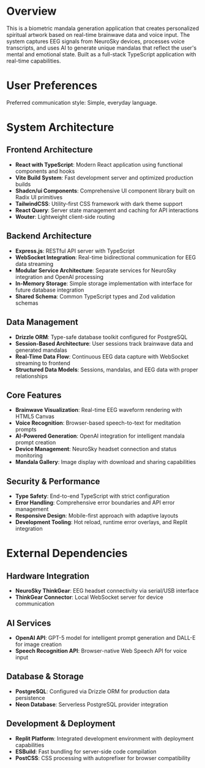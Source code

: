 # Overview

This is a biometric mandala generation application that creates personalized spiritual artwork based on real-time brainwave data and voice input. The system captures EEG signals from NeuroSky devices, processes voice transcripts, and uses AI to generate unique mandalas that reflect the user's mental and emotional state. Built as a full-stack TypeScript application with real-time capabilities.

# User Preferences

Preferred communication style: Simple, everyday language.

# System Architecture

## Frontend Architecture
- **React with TypeScript**: Modern React application using functional components and hooks
- **Vite Build System**: Fast development server and optimized production builds
- **Shadcn/ui Components**: Comprehensive UI component library built on Radix UI primitives
- **TailwindCSS**: Utility-first CSS framework with dark theme support
- **React Query**: Server state management and caching for API interactions
- **Wouter**: Lightweight client-side routing

## Backend Architecture
- **Express.js**: RESTful API server with TypeScript
- **WebSocket Integration**: Real-time bidirectional communication for EEG data streaming
- **Modular Service Architecture**: Separate services for NeuroSky integration and OpenAI processing
- **In-Memory Storage**: Simple storage implementation with interface for future database integration
- **Shared Schema**: Common TypeScript types and Zod validation schemas

## Data Management
- **Drizzle ORM**: Type-safe database toolkit configured for PostgreSQL
- **Session-Based Architecture**: User sessions track brainwave data and generated mandalas
- **Real-Time Data Flow**: Continuous EEG data capture with WebSocket streaming to frontend
- **Structured Data Models**: Sessions, mandalas, and EEG data with proper relationships

## Core Features
- **Brainwave Visualization**: Real-time EEG waveform rendering with HTML5 Canvas
- **Voice Recognition**: Browser-based speech-to-text for meditation prompts
- **AI-Powered Generation**: OpenAI integration for intelligent mandala prompt creation
- **Device Management**: NeuroSky headset connection and status monitoring
- **Mandala Gallery**: Image display with download and sharing capabilities

## Security & Performance
- **Type Safety**: End-to-end TypeScript with strict configuration
- **Error Handling**: Comprehensive error boundaries and API error management
- **Responsive Design**: Mobile-first approach with adaptive layouts
- **Development Tooling**: Hot reload, runtime error overlays, and Replit integration

# External Dependencies

## Hardware Integration
- **NeuroSky ThinkGear**: EEG headset connectivity via serial/USB interface
- **ThinkGear Connector**: Local WebSocket server for device communication

## AI Services
- **OpenAI API**: GPT-5 model for intelligent prompt generation and DALL-E for image creation
- **Speech Recognition API**: Browser-native Web Speech API for voice input

## Database & Storage
- **PostgreSQL**: Configured via Drizzle ORM for production data persistence
- **Neon Database**: Serverless PostgreSQL provider integration

## Development & Deployment
- **Replit Platform**: Integrated development environment with deployment capabilities
- **ESBuild**: Fast bundling for server-side code compilation
- **PostCSS**: CSS processing with autoprefixer for browser compatibility
